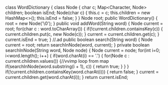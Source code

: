 class WordDictionary {
class Node {
char c;
Map<Character, Node> children;
boolean isEnd;
Node(char c) {
this.c = c;
this.children = new HashMap<>();
this.isEnd = false;
}
}
Node root;
public WordDictionary() {
root = new Node('\0');
}
public void addWord(String word) {
Node current = root;
for(char c : word.toCharArray()) {
if(!current.children.containsKey(c)) {
current.children.put(c, new Node(c));
}
current = current.children.get(c);
}
current.isEnd = true;
}
//.ad
public boolean search(String word) {
Node current = root;
return searchInNode(word, current);
}
private boolean searchInNode(String word, Node node) {
Node current = node;
for(int i=0; i<word.length(); i++) {
if(word.charAt(i) == '.') {
for(Node c : current.children.values()) {//vvimp loop from map
if(searchInNode(word.substring(i + 1), c)) {
return true;
}
}
}
if(!current.children.containsKey(word.charAt(i))) {
return false;
}
current = current.children.get(word.charAt(i));
}
return current.isEnd;